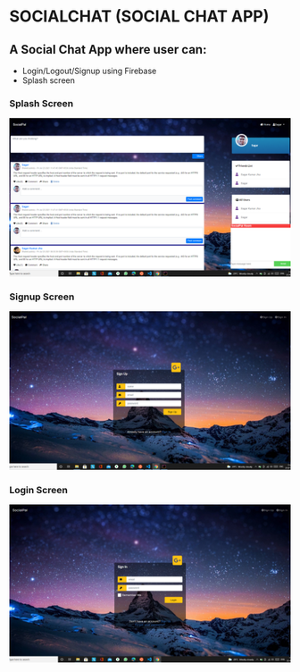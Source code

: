 # SOCIALCHAT (SOCIAL CHAT APP)

## A Social Chat App where user can:

- Login/Logout/Signup using Firebase
- Splash screen

### Splash Screen

![Splash Screen](https://github.com/sagarjha07/SocialPal/blob/master/assets/images/homepage.png)

### Signup Screen

![Signup Screen](https://github.com/sagarjha07/SocialPal/blob/master/assets/images/signup_page.png)

### Login Screen

![Login Screen](https://github.com/sagarjha07/SocialPal/blob/master/assets/images/login_page.png)
